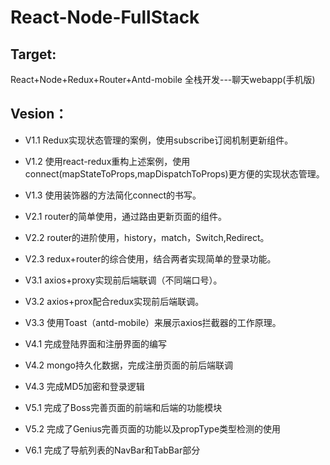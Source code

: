 <!--
 * @Description: In User Settings Edit
 * @Author: huangjitao
 * @Date: 2019-08-06 09:03:29
 * @LastEditors: Please set LastEditors
 * @LastEditTime: 2019-08-26 20:43:54
 -->
# React-Node-FullStack
## Target:
React+Node+Redux+Router+Antd-mobile 全栈开发---聊天webapp(手机版)

## Vesion：
* V1.1 Redux实现状态管理的案例，使用subscribe订阅机制更新组件。
* V1.2 使用react-redux重构上述案例，使用connect(mapStateToProps,mapDispatchToProps)更方便的实现状态管理。
* V1.3 使用装饰器的方法简化connect的书写。

* V2.1 router的简单使用，通过路由更新页面的组件。
* V2.2 router的进阶使用，history，match，Switch,Redirect。
* V2.3 redux+router的综合使用，结合两者实现简单的登录功能。

* V3.1 axios+proxy实现前后端联调（不同端口号）。
* V3.2 axios+prox配合redux实现前后端联调。
* V3.3 使用Toast（antd-mobile）来展示axios拦截器的工作原理。

* V4.1 完成登陆界面和注册界面的编写
* V4.2 mongo持久化数据，完成注册页面的前后端联调
* V4.3 完成MD5加密和登录逻辑

* V5.1 完成了Boss完善页面的前端和后端的功能模块
* V5.2 完成了Genius完善页面的功能以及propType类型检测的使用

* V6.1 完成了导航列表的NavBar和TabBar部分